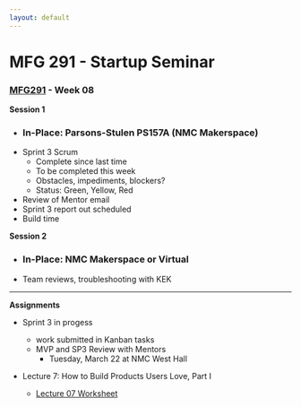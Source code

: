 ```yaml
---
layout: default
---
```


# MFG 291 - Startup Seminar

### [MFG291](../) - Week 08

**Session 1**
- ### In-Place: Parsons-Stulen PS157A (NMC Makerspace)
- Sprint 3 Scrum
    - Complete since last time
    - To be completed this week
    - Obstacles, impediments, blockers?
    - Status: Green, Yellow, Red
- Review of Mentor email
- Sprint 3 report out scheduled
- Build time


**Session 2**
- ### In-Place: NMC Makerspace or Virtual
- Team reviews, troubleshooting with KEK

---

**Assignments**
- Sprint 3 in progess
    - work submitted in Kanban tasks
    - MVP and SP3 Review with Mentors
        - Tuesday, March 22 at NMC West Hall

- Lecture 7: How to Build Products Users Love, Part I
    - [Lecture 07 Worksheet](worksheet_Lecture07.docx)